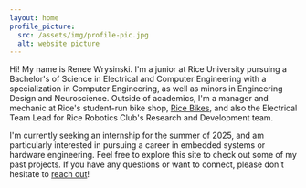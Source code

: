 ```yaml
---
layout: home
profile_picture:
  src: /assets/img/profile-pic.jpg
  alt: website picture
---
```


  Hi! My name is Renee Wrysinski. I'm a junior at Rice University pursuing a Bachelor's of Science in Electrical and Computer Engineering with a specialization in Computer Engineering, as well as minors in Engineering Design and Neuroscience. Outside of academics, I'm a manager and mechanic at Rice's student-run bike shop, [Rice Bikes](https://www.ricebikes.com/), and also the Electrical Team Lead for Rice Robotics Club's Research and Development team. 

  I'm currently seeking an internship for the summer of 2025, and am particularly interested in pursuing a career in embedded systems or hardware engineering. Feel free to explore this site to check out some of my past projects. If you have any questions or want to connect, please don't hesitate to <a href="mailto:reneewrysinski@gmail.com">reach out</a>!
